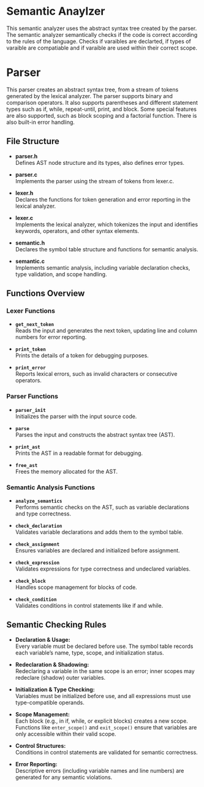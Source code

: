 
# Semantic Anaylzer

This semantic analyzer uses the abstract syntax tree created by the parser. The semantic analyzer semantically checks if the code is correct according to the rules of the language. Checks if varaibles are declarted, if types of varaible are compatiable and if varaible are used within their correct scope.

# Parser

This parser creates an abstract syntax tree, from a stream of tokens generated by the lexical analyzer. The parser supports binary and comparison operators. It also supports parentheses and different statement types such as if, while, repeat-until, print, and block. Some special features are also supported, such as block scoping and a factorial function. There is also built-in error handling.

## File Structure

- **parser.h**  
  Defines AST node structure and its types, also defines error types.

- **parser.c**  
  Implements the parser using the stream of tokens from lexer.c.

- **lexer.h**  
  Declares the functions for token generation and error reporting in the lexical analyzer.

- **lexer.c**  
  Implements the lexical analyzer, which tokenizes the input and identifies keywords, operators, and other syntax elements.

- **semantic.h**  
  Declares the symbol table structure and functions for semantic analysis.

- **semantic.c**  
  Implements semantic analysis, including variable declaration checks, type validation, and scope handling.

## Functions Overview

### Lexer Functions
- **`get_next_token`**  
  Reads the input and generates the next token, updating line and column numbers for error reporting.

- **`print_token`**  
  Prints the details of a token for debugging purposes.

- **`print_error`**  
  Reports lexical errors, such as invalid characters or consecutive operators.

### Parser Functions
- **`parser_init`**  
  Initializes the parser with the input source code.

- **`parse`**  
  Parses the input and constructs the abstract syntax tree (AST).

- **`print_ast`**  
  Prints the AST in a readable format for debugging.

- **`free_ast`**  
  Frees the memory allocated for the AST.

### Semantic Analysis Functions
- **`analyze_semantics`**  
  Performs semantic checks on the AST, such as variable declarations and type correctness.

- **`check_declaration`**  
  Validates variable declarations and adds them to the symbol table.

- **`check_assignment`**  
  Ensures variables are declared and initialized before assignment.

- **`check_expression`**  
  Validates expressions for type correctness and undeclared variables.

- **`check_block`**  
  Handles scope management for blocks of code.

- **`check_condition`**  
  Validates conditions in control statements like if and while.

## Semantic Checking Rules

- **Declaration & Usage:**  
  Every variable must be declared before use. The symbol table records each variable’s name, type, scope, and initialization status.

- **Redeclaration & Shadowing:**  
  Redeclaring a variable in the same scope is an error; inner scopes may redeclare (shadow) outer variables.

- **Initialization & Type Checking:**  
  Variables must be initialized before use, and all expressions must use type-compatible operands.

- **Scope Management:**  
  Each block (e.g., in if, while, or explicit blocks) creates a new scope. Functions like `enter_scope()` and `exit_scope()` ensure that variables are only accessible within their valid scope.

- **Control Structures:**  
  Conditions in control statements are validated for semantic correctness.

- **Error Reporting:**  
  Descriptive errors (including variable names and line numbers) are generated for any semantic violations.